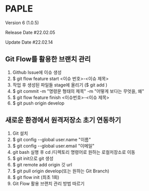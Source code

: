 
# PAPLE

Version 6 (1.0.5)

Release Date #22.02.05

Update Date #22.02.14

## Git Flow를 활용한 브랜치 관리

1. Github Issue에 이슈 생성
2. $ git flow feature start <이슈 번호>-<이슈 제목>
3. 작업 후 생성된 파일들 stage에 올리기 ($ git add )
4. $ git commit -m "명령문 형태의 제목" -m "어떻게 보다는 무엇을, 왜"
5. $ git flow feature finish <이슈번호>-<이슈 제목>
6. $ git push origin develop

## 새로운 환경에서 원격저장소 초기 연동하기
1. Git 설치
2. $ git config --global user.name "이름"
3. $ git config --global user.email "이메일"
4. git bash 실행 후 cd /디렉토리 명령어로 원하는 로컬저장소로 이동
5. $ git init으로 git 생성
6. $ git remote add origin 깃 url
7. $ git pull origin develop(또는 원하는 Git Branch) 
8. $ git flow init (최초 1회)
9. Git Flow 활용 브랜치 관리 방법 따르기

